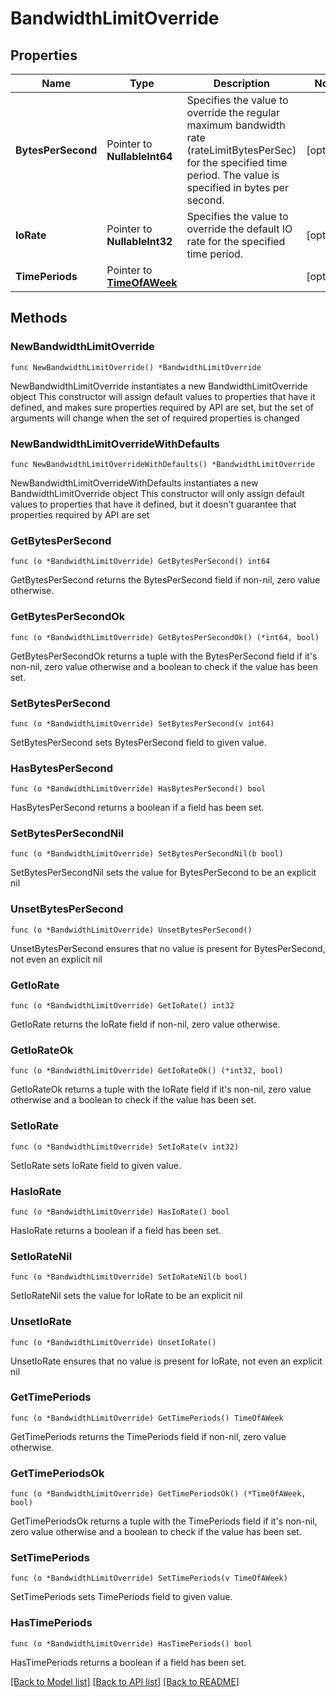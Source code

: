 # BandwidthLimitOverride

## Properties

Name | Type | Description | Notes
------------ | ------------- | ------------- | -------------
**BytesPerSecond** | Pointer to **NullableInt64** | Specifies the value to override the regular maximum bandwidth rate (rateLimitBytesPerSec) for the specified time period. The value is specified in bytes per second. | [optional] 
**IoRate** | Pointer to **NullableInt32** | Specifies the value to override the default IO rate for the specified time period. | [optional] 
**TimePeriods** | Pointer to [**TimeOfAWeek**](TimeOfAWeek.md) |  | [optional] 

## Methods

### NewBandwidthLimitOverride

`func NewBandwidthLimitOverride() *BandwidthLimitOverride`

NewBandwidthLimitOverride instantiates a new BandwidthLimitOverride object
This constructor will assign default values to properties that have it defined,
and makes sure properties required by API are set, but the set of arguments
will change when the set of required properties is changed

### NewBandwidthLimitOverrideWithDefaults

`func NewBandwidthLimitOverrideWithDefaults() *BandwidthLimitOverride`

NewBandwidthLimitOverrideWithDefaults instantiates a new BandwidthLimitOverride object
This constructor will only assign default values to properties that have it defined,
but it doesn't guarantee that properties required by API are set

### GetBytesPerSecond

`func (o *BandwidthLimitOverride) GetBytesPerSecond() int64`

GetBytesPerSecond returns the BytesPerSecond field if non-nil, zero value otherwise.

### GetBytesPerSecondOk

`func (o *BandwidthLimitOverride) GetBytesPerSecondOk() (*int64, bool)`

GetBytesPerSecondOk returns a tuple with the BytesPerSecond field if it's non-nil, zero value otherwise
and a boolean to check if the value has been set.

### SetBytesPerSecond

`func (o *BandwidthLimitOverride) SetBytesPerSecond(v int64)`

SetBytesPerSecond sets BytesPerSecond field to given value.

### HasBytesPerSecond

`func (o *BandwidthLimitOverride) HasBytesPerSecond() bool`

HasBytesPerSecond returns a boolean if a field has been set.

### SetBytesPerSecondNil

`func (o *BandwidthLimitOverride) SetBytesPerSecondNil(b bool)`

 SetBytesPerSecondNil sets the value for BytesPerSecond to be an explicit nil

### UnsetBytesPerSecond
`func (o *BandwidthLimitOverride) UnsetBytesPerSecond()`

UnsetBytesPerSecond ensures that no value is present for BytesPerSecond, not even an explicit nil
### GetIoRate

`func (o *BandwidthLimitOverride) GetIoRate() int32`

GetIoRate returns the IoRate field if non-nil, zero value otherwise.

### GetIoRateOk

`func (o *BandwidthLimitOverride) GetIoRateOk() (*int32, bool)`

GetIoRateOk returns a tuple with the IoRate field if it's non-nil, zero value otherwise
and a boolean to check if the value has been set.

### SetIoRate

`func (o *BandwidthLimitOverride) SetIoRate(v int32)`

SetIoRate sets IoRate field to given value.

### HasIoRate

`func (o *BandwidthLimitOverride) HasIoRate() bool`

HasIoRate returns a boolean if a field has been set.

### SetIoRateNil

`func (o *BandwidthLimitOverride) SetIoRateNil(b bool)`

 SetIoRateNil sets the value for IoRate to be an explicit nil

### UnsetIoRate
`func (o *BandwidthLimitOverride) UnsetIoRate()`

UnsetIoRate ensures that no value is present for IoRate, not even an explicit nil
### GetTimePeriods

`func (o *BandwidthLimitOverride) GetTimePeriods() TimeOfAWeek`

GetTimePeriods returns the TimePeriods field if non-nil, zero value otherwise.

### GetTimePeriodsOk

`func (o *BandwidthLimitOverride) GetTimePeriodsOk() (*TimeOfAWeek, bool)`

GetTimePeriodsOk returns a tuple with the TimePeriods field if it's non-nil, zero value otherwise
and a boolean to check if the value has been set.

### SetTimePeriods

`func (o *BandwidthLimitOverride) SetTimePeriods(v TimeOfAWeek)`

SetTimePeriods sets TimePeriods field to given value.

### HasTimePeriods

`func (o *BandwidthLimitOverride) HasTimePeriods() bool`

HasTimePeriods returns a boolean if a field has been set.


[[Back to Model list]](../README.md#documentation-for-models) [[Back to API list]](../README.md#documentation-for-api-endpoints) [[Back to README]](../README.md)


